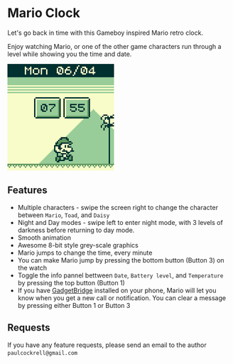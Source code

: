 # Mario Clock

Let's go back in time with this Gameboy inspired Mario retro clock.

Enjoy watching Mario, or one of the other game characters run through a level while showing you the time and date.

![](mario-clock-screen-shot.png)

## Features

- Multiple characters - swipe the screen right to change the character between `Mario`, `Toad`, and `Daisy`
- Night and Day modes - swipe left to enter night mode, with 3 levels of darkness before returning to day mode.
- Smooth animation
- Awesome 8-bit style grey-scale graphics
- Mario jumps to change the time, every minute
- You can make Mario jump by pressing the bottom button (Button 3) on the watch
- Toggle the info pannel bettween `Date`, `Battery level`, and `Temperature` by pressing the top button (Button 1)
- If you have [GadgetBridge](https://f-droid.org/packages/nodomain.freeyourgadget.gadgetbridge/) installed on your phone, Mario will let you know when you get a new call or notification. You can clear a message by pressing either Button 1 or Button 3

## Requests

If you have any feature requests, please send an email to the author `paulcockrell@gmail.com`
